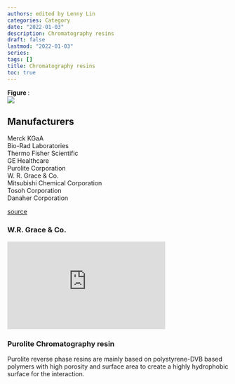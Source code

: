 ```yaml
---
authors: edited by Lenny Lin
categories: Category
date: "2022-01-03"
description: Chromatography resins
draft: false
lastmod: "2022-01-03"
series: 
tags: []
title: Chromatography resins
toc: true
---
```


<figcaption><b>Figure </b>: </figcaption>
<img src = "/docs/images/"/>



<!--more-->

## Manufacturers

Merck KGaA  
Bio-Rad Laboratories  
Thermo Fisher Scientific  
GE Healthcare  
Purolite Corporation  
W. R. Grace & Co.  
Mitsubishi Chemical Corporation  
Tosoh Corporation  
Danaher Corporation  

[source](https://www.grandviewresearch.com/industry-analysis/chromatography-resin-market/toc)


### W.R. Grace & Co.


<iframe width="360" height="200" src="https://www.youtube.com/embed/cyZyvACExrw" title="YouTube video player" frameborder="0" allow="accelerometer; autoplay; clipboard-write; encrypted-media; gyroscope; picture-in-picture" allowfullscreen></iframe>


### Purolite Chromatography resin

Purolite reverse phase resins are mainly based on polystyrene-DVB based polymers with high porosity and surface area to create a highly hydrophobic surface for the interaction.  
